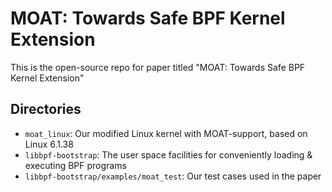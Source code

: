 # MOAT: Towards Safe BPF Kernel Extension

This is the open-source repo for paper titled
"MOAT: Towards Safe BPF Kernel Extension"

## Directories

- `moat_linux`: Our modified Linux kernel with MOAT-support, based on Linux 6.1.38
- `libbpf-bootstrap`: The user space facilities for conveniently loading &
executing BPF programs
- `libbpf-bootstrap/examples/moat_test`: Our test cases used in the paper
